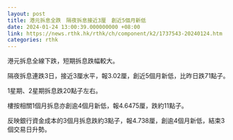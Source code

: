 ```yaml
---
layout: post
title: 港元拆息全跌　隔夜拆息接近3厘　創近5個月新低
date: 2024-01-24 13:00:39.000000000 +08:00
link: https://news.rthk.hk/rthk/ch/component/k2/1737543-20240124.htm
categories: rthk
---
```


港元拆息全線下跌，短期拆息跌幅較大。

隔夜拆息連跌3日，接近3厘水平，報3.02厘，創近5個月新低，比昨日跌71點子。

1星期、2星期拆息跌20點子左右。

樓按相關1個月拆息亦創逾4個月新低，報4.6475厘，跌約11點子。

反映銀行資金成本的3個月拆息跌約3點子，報4.738厘，創逾4個月新低，結束3個交易日升勢。
